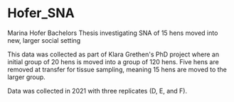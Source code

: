 # Hofer_SNA
Marina Hofer Bachelors Thesis investigating SNA of 15 hens moved into new, larger social setting

This data was collected as part of Klara Grethen's PhD project where an initial group of 20 hens is moved into a group of 120 hens. Five hens are removed at transfer for tissue sampling, meaning 15 hens are moved to the larger group.  

Data was collected in 2021 with three replicates (D, E, and F).